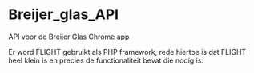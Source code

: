 # Breijer_glas_API
API voor de Breijer Glas Chrome app



Er word FLIGHT gebruikt als PHP framework, rede hiertoe is dat FLIGHT heel klein is en precies de functionaliteit bevat die nodig is.
